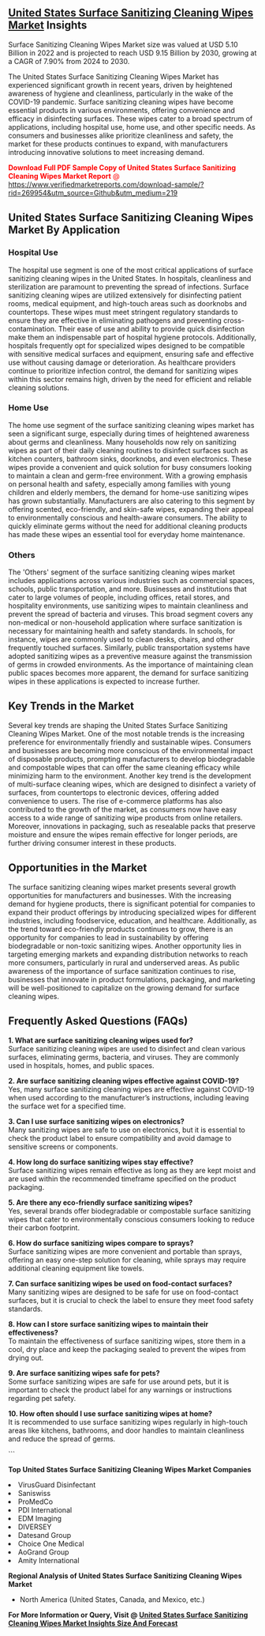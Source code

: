 <h2><a href="https://www.verifiedmarketreports.com/download-sample/?rid=269954&amp;utm_source=Github&amp;utm_medium=219" target="_blank">United States Surface Sanitizing Cleaning Wipes Market</a> Insights</h2><p>Surface Sanitizing Cleaning Wipes Market size was valued at USD 5.10 Billion in 2022 and is projected to reach USD 9.15 Billion by 2030, growing at a CAGR of 7.90% from 2024 to 2030.</p><p> <p>The United States Surface Sanitizing Cleaning Wipes Market has experienced significant growth in recent years, driven by heightened awareness of hygiene and cleanliness, particularly in the wake of the COVID-19 pandemic. Surface sanitizing cleaning wipes have become essential products in various environments, offering convenience and efficacy in disinfecting surfaces. These wipes cater to a broad spectrum of applications, including hospital use, home use, and other specific needs. As consumers and businesses alike prioritize cleanliness and safety, the market for these products continues to expand, with manufacturers introducing innovative solutions to meet increasing demand.</p> <p><p><span class=""><span style="color: #ff0000;"><strong>Download Full PDF Sample Copy of United States Surface Sanitizing Cleaning Wipes Market Report</strong> @ </span><a href="https://www.verifiedmarketreports.com/download-sample/?rid=269954&amp;utm_source=Github&amp;utm_medium=219" target="_blank">https://www.verifiedmarketreports.com/download-sample/?rid=269954&amp;utm_source=Github&amp;utm_medium=219</a></span></p></p> <h2>United States Surface Sanitizing Cleaning Wipes Market By Application</h2> <h3>Hospital Use</h3> <p>The hospital use segment is one of the most critical applications of surface sanitizing cleaning wipes in the United States. In hospitals, cleanliness and sterilization are paramount to preventing the spread of infections. Surface sanitizing cleaning wipes are utilized extensively for disinfecting patient rooms, medical equipment, and high-touch areas such as doorknobs and countertops. These wipes must meet stringent regulatory standards to ensure they are effective in eliminating pathogens and preventing cross-contamination. Their ease of use and ability to provide quick disinfection make them an indispensable part of hospital hygiene protocols. Additionally, hospitals frequently opt for specialized wipes designed to be compatible with sensitive medical surfaces and equipment, ensuring safe and effective use without causing damage or deterioration. As healthcare providers continue to prioritize infection control, the demand for sanitizing wipes within this sector remains high, driven by the need for efficient and reliable cleaning solutions.</p> <h3>Home Use</h3> <p>The home use segment of the surface sanitizing cleaning wipes market has seen a significant surge, especially during times of heightened awareness about germs and cleanliness. Many households now rely on sanitizing wipes as part of their daily cleaning routines to disinfect surfaces such as kitchen counters, bathroom sinks, doorknobs, and even electronics. These wipes provide a convenient and quick solution for busy consumers looking to maintain a clean and germ-free environment. With a growing emphasis on personal health and safety, especially among families with young children and elderly members, the demand for home-use sanitizing wipes has grown substantially. Manufacturers are also catering to this segment by offering scented, eco-friendly, and skin-safe wipes, expanding their appeal to environmentally conscious and health-aware consumers. The ability to quickly eliminate germs without the need for additional cleaning products has made these wipes an essential tool for everyday home maintenance.</p> <h3>Others</h3> <p>The 'Others' segment of the surface sanitizing cleaning wipes market includes applications across various industries such as commercial spaces, schools, public transportation, and more. Businesses and institutions that cater to large volumes of people, including offices, retail stores, and hospitality environments, use sanitizing wipes to maintain cleanliness and prevent the spread of bacteria and viruses. This broad segment covers any non-medical or non-household application where surface sanitization is necessary for maintaining health and safety standards. In schools, for instance, wipes are commonly used to clean desks, chairs, and other frequently touched surfaces. Similarly, public transportation systems have adopted sanitizing wipes as a preventive measure against the transmission of germs in crowded environments. As the importance of maintaining clean public spaces becomes more apparent, the demand for surface sanitizing wipes in these applications is expected to increase further.</p> <h2>Key Trends in the Market</h2> <p>Several key trends are shaping the United States Surface Sanitizing Cleaning Wipes Market. One of the most notable trends is the increasing preference for environmentally friendly and sustainable wipes. Consumers and businesses are becoming more conscious of the environmental impact of disposable products, prompting manufacturers to develop biodegradable and compostable wipes that can offer the same cleaning efficacy while minimizing harm to the environment. Another key trend is the development of multi-surface cleaning wipes, which are designed to disinfect a variety of surfaces, from countertops to electronic devices, offering added convenience to users. The rise of e-commerce platforms has also contributed to the growth of the market, as consumers now have easy access to a wide range of sanitizing wipe products from online retailers. Moreover, innovations in packaging, such as resealable packs that preserve moisture and ensure the wipes remain effective for longer periods, are further driving consumer interest in these products.</p> <h2>Opportunities in the Market</h2> <p>The surface sanitizing cleaning wipes market presents several growth opportunities for manufacturers and businesses. With the increasing demand for hygiene products, there is significant potential for companies to expand their product offerings by introducing specialized wipes for different industries, including foodservice, education, and healthcare. Additionally, as the trend toward eco-friendly products continues to grow, there is an opportunity for companies to lead in sustainability by offering biodegradable or non-toxic sanitizing wipes. Another opportunity lies in targeting emerging markets and expanding distribution networks to reach more consumers, particularly in rural and underserved areas. As public awareness of the importance of surface sanitization continues to rise, businesses that innovate in product formulations, packaging, and marketing will be well-positioned to capitalize on the growing demand for surface cleaning wipes.</p> <h2>Frequently Asked Questions (FAQs)</h2> <p><b>1. What are surface sanitizing cleaning wipes used for?</b><br>Surface sanitizing cleaning wipes are used to disinfect and clean various surfaces, eliminating germs, bacteria, and viruses. They are commonly used in hospitals, homes, and public spaces.</p> <p><b>2. Are surface sanitizing cleaning wipes effective against COVID-19?</b><br>Yes, many surface sanitizing cleaning wipes are effective against COVID-19 when used according to the manufacturer’s instructions, including leaving the surface wet for a specified time.</p> <p><b>3. Can I use surface sanitizing wipes on electronics?</b><br>Many sanitizing wipes are safe to use on electronics, but it is essential to check the product label to ensure compatibility and avoid damage to sensitive screens or components.</p> <p><b>4. How long do surface sanitizing wipes stay effective?</b><br>Surface sanitizing wipes remain effective as long as they are kept moist and are used within the recommended timeframe specified on the product packaging.</p> <p><b>5. Are there any eco-friendly surface sanitizing wipes?</b><br>Yes, several brands offer biodegradable or compostable surface sanitizing wipes that cater to environmentally conscious consumers looking to reduce their carbon footprint.</p> <p><b>6. How do surface sanitizing wipes compare to sprays?</b><br>Surface sanitizing wipes are more convenient and portable than sprays, offering an easy one-step solution for cleaning, while sprays may require additional cleaning equipment like towels.</p> <p><b>7. Can surface sanitizing wipes be used on food-contact surfaces?</b><br>Many sanitizing wipes are designed to be safe for use on food-contact surfaces, but it is crucial to check the label to ensure they meet food safety standards.</p> <p><b>8. How can I store surface sanitizing wipes to maintain their effectiveness?</b><br>To maintain the effectiveness of surface sanitizing wipes, store them in a cool, dry place and keep the packaging sealed to prevent the wipes from drying out.</p> <p><b>9. Are surface sanitizing wipes safe for pets?</b><br>Some surface sanitizing wipes are safe for use around pets, but it is important to check the product label for any warnings or instructions regarding pet safety.</p> <p><b>10. How often should I use surface sanitizing wipes at home?</b><br>It is recommended to use surface sanitizing wipes regularly in high-touch areas like kitchens, bathrooms, and door handles to maintain cleanliness and reduce the spread of germs.</p> ```</p><p><strong>Top United States Surface Sanitizing Cleaning Wipes Market Companies</strong></p><div data-test-id=""><p><li>VirusGuard Disinfectant</li><li> Saniswiss</li><li> ProMedCo</li><li> PDI International</li><li> EDM Imaging</li><li> DIVERSEY</li><li> Datesand Group</li><li> Choice One Medical</li><li> AoGrand Group</li><li> Amity International</li></p><div><strong>Regional Analysis of&nbsp;United States Surface Sanitizing Cleaning Wipes Market</strong></div><ul><li dir="ltr"><p dir="ltr">North America&nbsp;(United States, Canada, and Mexico, etc.)</p></li></ul><p><strong>For More Information or Query, Visit @&nbsp;</strong><strong><a href="https://www.verifiedmarketreports.com/product/surface-sanitizing-cleaning-wipes-market/?utm_source=Github&amp;utm_medium=219" target="_blank">United States Surface Sanitizing Cleaning Wipes Market Insights Size And Forecast</a></strong></p></div>

